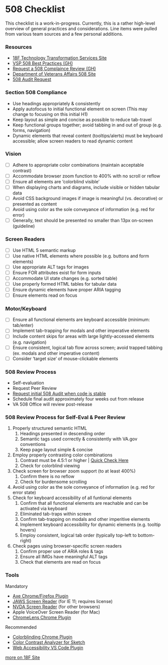 # 508 Checklist

This checklist is a work-in-progress. Currently, this is a rather high-level overview of general practices and considerations. Line items were pulled from various team sources and a few personal additions.

### Resources
* [18F Technology Transformation Services Site](https://accessibility.18f.gov/)
* [VSP 508 Best Practices (GH)](https://github.com/department-of-veterans-affairs/va.gov-team/blob/master/platform/accessibility/508-accessibility-best-practices.md)
* [Request a 508 Complaince Review (GH)](https://github.com/department-of-veterans-affairs/va.gov-team/blob/master/platform/accessibility/508-request-prelaunch-review.md)
* [Department of Veterans Affairs 508 Site](https://www.section508.va.gov/)
* [508 Audit Request](https://github.com/department-of-veterans-affairs/va.gov-team/blob/master/platform/accessibility/508-request-prelaunch-review.md)

### Section 508 Compliance
* Use headings appropriately & consistently
* Apply autofocus to initial functional element on screen (This may change to focusing on this initial H1)
* Keep layout as simple and concise as possible to reduce tab-travel
* Keep functional groups together; avoid tabbing in and out of group (e.g. forms, navigation)
* Dynamic elements that reveal content (tooltips/alerts) must be keyboard accessible; allow screen readers to read dynamic content

### Vision
- [ ] Adhere to appropriate color combinations (maintain acceptable contrast)
- [ ] Accommodate browser zoom function to 400% with no scroll or reflow
- [ ] Ensure all elements are ‘colorblind visible’
- [ ] When displaying charts and diagrams, include visible or hidden tabular data
- [ ] Avoid CSS background images if image is meaningful (vs. decorative) or presented as content
- [ ] Avoid using color as the sole conveyance of information (e.g. red for error)
- [ ] Generally, text should be presented no smaller than 13px on-screen (guideline)

### Screen Readers
- [ ] Use HTML 5 semantic markup
- [ ] Use native HTML elements where possible (e.g. buttons and form elements)
- [ ] Use appropriate ALT tags for images
- [ ] Ensure FOR attributes exist for form inputs
- [ ] Accommodate UI state changes (e.g. sorted table)
- [ ] Use properly formed HTML tables for tabular data
- [ ] Ensure dynamic elements have proper ARIA tagging
- [ ] Ensure elements read on focus

### Motor/Keyboard
- [ ] Ensure all functional elements are keyboard accessible (minimum: tab/enter)
- [ ] Implement tab-trapping for modals and other imperative elements
- [ ] Include content skips for areas with large lightly-accessed elements (e.g. navigation)
- [ ] Ensure consistent, logical tab flow across screen; avoid trapped tabbing (ex. modals and other imperative content)
- [ ] Consider ‘target size’ of mouse-clickable elements

### 508 Review Process
* Self-evaluation
* Request Peer Review
* [Request initial 508 Audit when code is stable](https://github.com/department-of-veterans-affairs/va.gov-team/blob/master/platform/accessibility/508-request-prelaunch-review.md)
* Schedule final audit approximately four weeks out from release
* VA 508 Office will review post-release

### 508 Review Process for Self-Eval & Peer Review
1. Properly structured semantic HTML
     1. Headings presented in descending order
     2. Semantic tags used correctly & consistently with VA.gov conventions
     3. Keep page layout simple & concise
2. Employ properly contrasting color combinations
     1. Contrast must be 4.5:1 or higher | [Quick Check Here](https://www.section508.va.gov/)
     2. Check for colorblind viewing
3. Check screen for browser zoom support (to at least 400%)
     1. Confirm there is no reflow
     2. Check for burdensome scrolling
4. Avoid using color as the sole conveyance of information (e.g. red for error state)
5. Check for keyboard accessibility of all funtional elements
     1. Confirm that all functional elements are reachable and can be activated via keyboard
     2. Eliminated tab-traps within screen
     3. Confirm tab-trapping on modals and other imperitive elements
     4. Implement keyboard accessibility for dynamic elements (e.g. tooltip hovers)
     5. Employ consistent, logical tab order (typically top-left to bottom-right)
6. Check pages using browser-specific screen readers
     1. Confirm proper use of ARIA roles & tags
     2. Ensure all IMGs have meaningful ALT tags
     3. Check that elements are read on focus

### Tools
Mandatory
* [Axe Chrome/Firefox Plugin](https://chrome.google.com/webstore/detail/axe/lhdoppojpmngadmnindnejefpokejbdd?hl=en-US)
* [JAWS Screen Reader](https://www.freedomscientific.com/products/software/jaws/?utm_term=jaws%20screen%20reader&utm_source=adwords&utm_campaign=All+Products&utm_medium=ppc&hsa_tgt=kwd-394361346638&hsa_cam=200218713&hsa_ad=296201131673&hsa_kw=jaws%20screen%20reader&hsa_grp=52663682111&hsa_net=adwords&hsa_mt=e&hsa_src=g&hsa_acc=1684996396&hsa_ver=3&gclid=EAIaIQobChMI5NOXtIvY5AIVGcDICh3seweZEAAYASAAEgLwr_D_BwE) (for IE 11; requires license)
* [NVDA Screen Reader](https://www.nvaccess.org/) (for other browsers)
* Apple VoiceOver Screen Reader (for Mac)
* [ChromeLens Chrome Plugin](https://chrome.google.com/webstore/detail/chromelens/idikgljglpfilbhaboonnpnnincjhjkd?hl=en)

Recommended
* [Colorblinding Chrome Plugin](https://chrome.google.com/webstore/detail/colorblinding/dgbgleaofjainknadoffbjkclicbbgaa?hl=en)
* [Color Contrast Analyzer for Sketch](http://sketchapp.rocks/plugins/color-contrast-analyser/)
* [Web Accessibility VS Code Plugin](https://marketplace.visualstudio.com/items?itemName=MaxvanderSchee.web-accessibility)

[more on 18F Site](https://accessibility.18f.gov/tools/)


